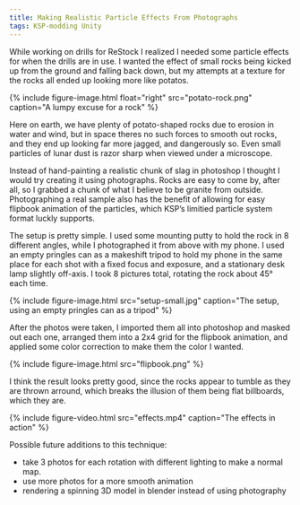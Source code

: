 ```yaml
---
title: Making Realistic Particle Effects From Photographs
tags: KSP-modding Unity
---
```

While working on drills for ReStock I realized I needed some particle effects for when the drills are in use. I wanted the effect of small rocks being kicked up from the ground and falling back down, but my attempts at a texture for the rocks all ended up looking more like potatos. 

{% include figure-image.html
  float="right"
  src="potato-rock.png"
  caption="A lumpy excuse for a rock" %}

Here on earth, we have plenty of potato-shaped rocks due to erosion in water and wind, but in space theres no such forces to smooth out rocks, and they end up looking far more jagged, and dangerously so. Even small particles of lunar dust is razor sharp when viewed under a microscope.

Instead of hand-painting a realistic chunk of slag in photoshop I thought I would try creating it using photographs. Rocks are easy to come by, after all, so I grabbed a chunk of what I believe to be granite from outside. Photographing a real sample also has the benefit of allowing for easy flipbook animation of the particles, which KSP’s limitied particle system format luckly supports.

The setup is pretty simple. I used some mounting putty to hold the rock in 8 different angles, while I photographed it from above with my phone. I used an empty pringles can as a makeshift tripod to hold my phone in the same place for each shot with a fixed focus and exposure, and a stationary desk lamp slightly off-axis. I took 8 pictures total, rotating the rock about 45° each time. 

{% include figure-image.html
  src="setup-small.jpg"
  caption="The setup, using an empty pringles can as a tripod" %}

After the photos were taken, I imported them all into photoshop and masked out each one, arranged them into a 2x4 grid for the flipbook animation, and applied some color correction to make them the color I wanted. 

{% include figure-image.html
  src="flipbook.png" %}

I think the result looks pretty good, since the rocks appear to tumble as they are thrown arround, which breaks the illusion of them being flat billboards, which they are. 

{% include figure-video.html
  src="effects.mp4"
  caption="The effects in action" %}

Possible future additions to this technique:
- take 3 photos for each rotation with different lighting to make a normal map.
- use more photos for a more smooth animation
- rendering a spinning 3D model in blender instead of using photography

